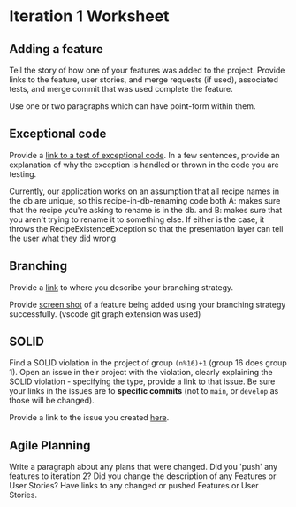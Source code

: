 Iteration 1 Worksheet
=====================

Adding a feature
-----------------

Tell the story of how one of your features was added to the project.
Provide links to the
feature, user stories, and merge requests (if used), associated tests, and merge commit
that was used complete the feature.

Use one or two paragraphs which can have point-form within them.

Exceptional code
----------------

Provide a [link to a test of exceptional code](https://code.cs.umanitoba.ca/winter-2022-a02/group-9/chefsnotes/-/blob/7b8de7044f48e15d8585fe03cdeb437f8a010c68/app/src/test/java/comp3350/chefsnotes/business/IRecipeManagerTest.java#L66). In a few sentences,
provide an explanation of why the exception is handled or thrown
in the code you are testing.

Currently, our application works on an assumption that all recipe names in the db are unique, so this recipe-in-db-renaming code both A: makes sure that the recipe you're asking to rename is in the db. and B: makes sure that you aren't trying to rename it to something else. If either is the case, it throws the RecipeExistenceException so that the presentation layer can tell the user what they did wrong

Branching
----------

Provide a [link](branching.md) to where you describe your branching strategy.

Provide [screen shot](branch.png) of a feature being added using your branching strategy
successfully. (vscode git graph extension was used)

SOLID
-----

Find a SOLID violation in the project of group `(n%16)+1` (group 16 does group 1).
Open an issue in their project with the violation,
clearly explaining the SOLID violation - specifying the type, provide a link to that issue. Be sure
your links in the issues are to **specific commits** (not to `main`, or `develop` as those will be changed).

Provide a link to the issue you created [here](https://code.cs.umanitoba.ca/winter-2022-a02/group-10/irecipe/-/issues/44).

Agile Planning
--------------

Write a paragraph about any plans that were changed. Did you
'push' any features to iteration 2? Did you change the description
of any Features or User Stories? Have links to any changed or pushed Features
or User Stories.
